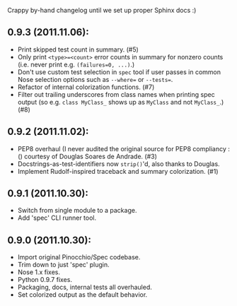 Crappy by-hand changelog until we set up proper Sphinx docs :)

## 0.9.3 (2011.11.06):

* Print skipped test count in summary. (#5)
* Only print `<type>=<count>` error counts in summary for nonzero counts (i.e.
  never print e.g. `(failures=0, ...)`.)
* Don't use custom test selection in `spec` tool if user passes in common Nose
  selection options such as `--where=` or `--tests=`.
* Refactor of internal colorization functions. (#7)
* Filter out trailing underscores from class names when printing spec output
  (so e.g. `class MyClass_` shows up as `MyClass` and not `MyClass_`.) (#8)

## 0.9.2 (2011.11.02):

* PEP8 overhaul (I never audited the original source for PEP8 compliancy :()
  courtesy of Douglas Soares de Andrade. (#3)
* Docstrings-as-test-identifiers now `strip()`'d, also thanks to Douglas.
* Implement Rudolf-inspired traceback and summary colorization. (#1)

## 0.9.1 (2011.10.30):

* Switch from single module to a package.
* Add 'spec' CLI runner tool.

## 0.9.0 (2011.10.30):

* Import original Pinocchio/Spec codebase.
* Trim down to just 'spec' plugin.
* Nose 1.x fixes.
* Python 0.9.7 fixes.
* Packaging, docs, internal tests all overhauled.
* Set colorized output as the default behavior.
